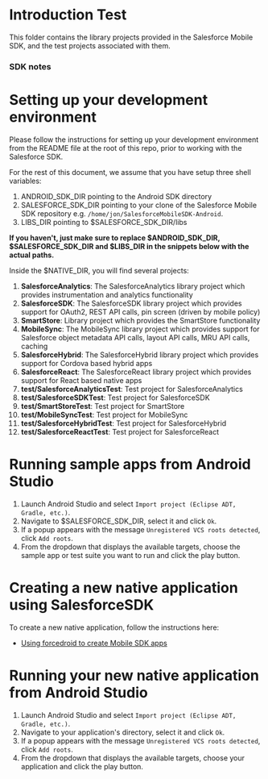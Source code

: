 # Introduction Test

This folder contains the library projects provided in the Salesforce Mobile SDK, and the test projects associated with them.

### SDK notes

# Setting up your development environment

Please follow the instructions for setting up your development environment from the README file at the root of this repo, prior to working with the Salesforce SDK.

For the rest of this document, we assume that you have setup three shell variables:

1. ANDROID_SDK_DIR pointing to the Android SDK directory
2. SALESFORCE_SDK_DIR pointing to your clone of the Salesforce Mobile SDK repository e.g. `/home/jon/SalesforceMobileSDK-Android`.
3. LIBS_DIR pointing to $SALESFORCE_SDK_DIR/libs

**If you haven't, just make sure to replace $ANDROID_SDK_DIR, $SALESFORCE_SDK_DIR and $LIBS_DIR in the snippets below with the actual paths.**

Inside the $NATIVE_DIR, you will find several projects:

1. **SalesforceAnalytics**: The SalesforceAnalytics library project which provides instrumentation and analytics functionality
2. **SalesforceSDK**: The SalesforceSDK library project which provides support for OAuth2, REST API calls, pin screen (driven by mobile policy)
3. **SmartStore**: Library project which provides the SmartStore functionality
4. **MobileSync**: The MobileSync library project which provides support for Salesforce object metadata API calls, layout API calls, MRU API calls, caching
5. **SalesforceHybrid**: The SalesforceHybrid library project which provides support for Cordova based hybrid apps
6. **SalesforceReact**: The SalesforceReact library project which provides support for React based native apps
7. **test/SalesforceAnalyticsTest**: Test project for SalesforceAnalytics
8. **test/SalesforceSDKTest**: Test project for SalesforceSDK
9. **test/SmartStoreTest**: Test project for SmartStore
10. **test/MobileSyncTest**: Test project for MobileSync
11. **test/SalesforceHybridTest**: Test project for SalesforceHybrid
12. **test/SalesforceReactTest**: Test project for SalesforceReact

# Running sample apps from Android Studio

1. Launch Android Studio and select `Import project (Eclipse ADT, Gradle, etc.)`.
2. Navigate to $SALESFORCE_SDK_DIR, select it and click `Ok`.
3. If a popup appears with the message `Unregistered VCS roots detected`, click `Add roots`.
4. From the dropdown that displays the available targets, choose the sample app or test suite you want to run and click the play button.

# Creating a new native application using SalesforceSDK

To create a new native application, follow the instructions here:

* [Using forcedroid to create Mobile SDK apps](https://www.npmjs.org/package/forcedroid)

# Running your new native application from Android Studio

1. Launch Android Studio and select `Import project (Eclipse ADT, Gradle, etc.)`.
2. Navigate to your application's directory, select it and click `Ok`.
3. If a popup appears with the message `Unregistered VCS roots detected`, click `Add roots`.
4. From the dropdown that displays the available targets, choose your application and click the play button.
